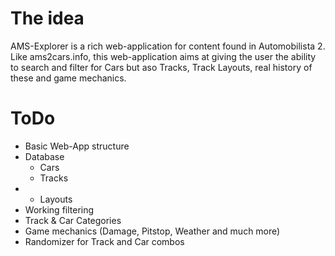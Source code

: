 # The idea
AMS-Explorer is a rich web-application for content found in Automobilista 2. Like ams2cars.info, this web-application aims at giving the user the ability to search and filter for Cars but aso Tracks, Track Layouts, real history of these and game mechanics.

# ToDo
- Basic Web-App structure
- Database
    - Cars
    - Tracks
- - Layouts
- Working filtering
- Track & Car Categories
- Game mechanics (Damage, Pitstop, Weather and much more)
- Randomizer for Track and Car combos